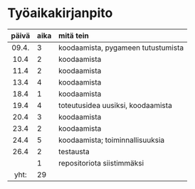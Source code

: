 # Työaikakirjanpito

| päivä | aika | mitä tein  |
| :----:|:-----| :-----|
| 09.4. | 3    | koodaamista, pygameen tutustumista |
| 10.4  | 2    | koodaamista  |
|11.4   | 2    | koodaamista  |
|13.4   | 4    | koodaamista  |
|18.4   | 1    | koodaamista  |
|19.4   | 4    | toteutusidea uusiksi, koodaamista  |
|20.4   | 3    | koodaamista  |
|23.4   | 2    | koodaamista  |
|24.4   | 5    | koodaamista; toiminnallisuuksia |
|26.4   | 2    | testausta  |
|       | 1    | repositoriota siistimmäksi  |
|yht:   | 29   |            |




